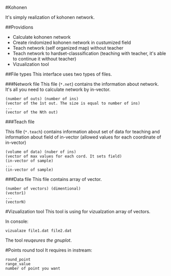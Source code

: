 #Kohonen

It's simply realization of kohonen network.

##Providions

 * Calculate kohonen network
 * Create rindomized kohonen network in custumized field
 * Teach network (self organized map) without teacher
 * Teach network to hardset-classsification (teaching with teacher, it's able to continue it without teacher)
 * Vizualization tool

##File types
This interface uses two types of files.

###Network file
This file (`*.net`) contains the information about network. It's all you need to calculate network by in-vector.

```
(number of outs) (number of ins)
(vector of the 1st out. The size is equal to number of ins)
...
(vector of the Nth out)
```

###Teach file

This file (`*.teach`) contains information about set of data for teaching and information about field of in-vector (allowed values for each coordinate of in-vector)

```
(volume of data) (nuber of ins)
(vector of max values for each cord. It sets field)
(in-vector of sample)
...
(in-vector of sample)
```

###Data file
This file contains array of vector.
```
(number of vectors) (dimentional)
(vector1)
...
(vectorN)
```

#Vizualization tool
This tool is using for vizualzation array of vectors. 

In console:
```
vizualaze file1.dat file2.dat
```

The tool *reuqeures the gnuplot*.

#Points round tool
It requires in instream: 
```
round_point
range_value
number of point you want
```
